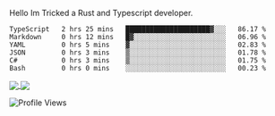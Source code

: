 Hello Im Tricked a Rust and Typescript developer.

<!--START_SECTION:waka-->

```text
TypeScript   2 hrs 25 mins   █████████████████████▓░░░   86.17 %
Markdown     0 hrs 12 mins   █▓░░░░░░░░░░░░░░░░░░░░░░░   06.96 %
YAML         0 hrs 5 mins    ▓░░░░░░░░░░░░░░░░░░░░░░░░   02.83 %
JSON         0 hrs 3 mins    ▒░░░░░░░░░░░░░░░░░░░░░░░░   01.78 %
C#           0 hrs 3 mins    ▒░░░░░░░░░░░░░░░░░░░░░░░░   01.75 %
Bash         0 hrs 0 mins    ░░░░░░░░░░░░░░░░░░░░░░░░░   00.23 %
```

<!--END_SECTION:waka-->

<a href="https://github.com/Tricked-dev?tab=repositories">
  <img align="center" src="https://github-readme-stats.vercel.app/api/top-langs/?username=Tricked-dev&hide=scheme&count_private=true&title_color=EC5061&text_color=FBDCDF&icon_color=E89F9A&bg_color=0D1117" />
</a>
<a href="https://github.com/Tricked-dev?tab=repositories">
  <img align="center" src="https://github-readme-stats.vercel.app/api?username=Tricked-dev&show_icons=true&line_height=33&count_private=true&title_color=EC5061&text_color=FBDCDF&icon_color=E89F9A&bg_color=0D1117&compact=true" />
</a>

![Profile Views](https://api.tricked.pro/badge?user=tricked&style=FlatSquare)
